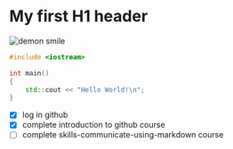 # My first H1 header 
![demon smile](https://discord.com/assets/4d873d99443222bc27b5.svg)
``` c++
#include <iostream>

int main()
{
    std::cout << "Hello World!\n";
}
```
- [x] log in github
- [x] complete introduction to github course
- [ ] complete skills-communicate-using-markdown course

